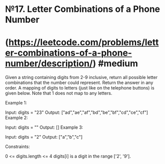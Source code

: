 # №17. Letter Combinations of a Phone Number
#    (https://leetcode.com/problems/letter-combinations-of-a-phone-number/description/) #medium

Given a string containing digits from 2-9 inclusive, return all possible letter combinations that
the number could represent. Return the answer in any order.
A mapping of digits to letters (just like on the telephone buttons) is given below. Note that 1
does not map to any letters.

 
Example 1:

Input: digits = "23"
Output: ["ad","ae","af","bd","be","bf","cd","ce","cf"]
Example 2:

Input: digits = ""
Output: []
Example 3:

Input: digits = "2"
Output: ["a","b","c"]
 

Constraints:

0 <= digits.length <= 4
digits[i] is a digit in the range ['2', '9'].